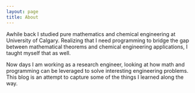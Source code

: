```yaml
---
layout: page
title: About
---
```


Awhile back I studied pure mathematics and chemical engineering at University
of Calgary. Realizing that I need programming to bridge the gap between
mathematical theorems and chemical engineering applications, I taught myself
that as well.


Now days I am working as a research engineer, looking at how math and
programming can be leveraged to solve interesting engineering problems. This
blog is an attempt to capture some of the things I learned along the way.
